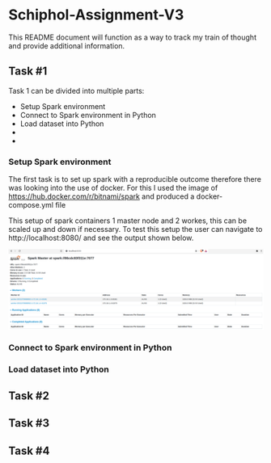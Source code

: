# Schiphol-Assignment-V3

This README document will function as a way to track my train of thought and provide additional information.

## Task #1
Task 1 can be divided into multiple parts:
-   Setup Spark environment
-   Connect to Spark environment in Python
-   Load dataset into Python
-       
-   

### Setup Spark environment
The first task is to set up spark with a reproducible outcome therefore there was looking into the use of docker.
For this I used the image of https://hub.docker.com/r/bitnami/spark and produced a docker-compose.yml file

This setup of spark containers 1 master node and 2 workes, this can be scaled up and down if necessary.
To test this setup the user can navigate to http://localhost:8080/ and see the output shown below.

![Image of local environment](/images/Spark-localhost-environment.png)

### Connect to Spark environment in Python


### Load dataset into Python


### 

## Task #2


## Task #3


## Task #4
